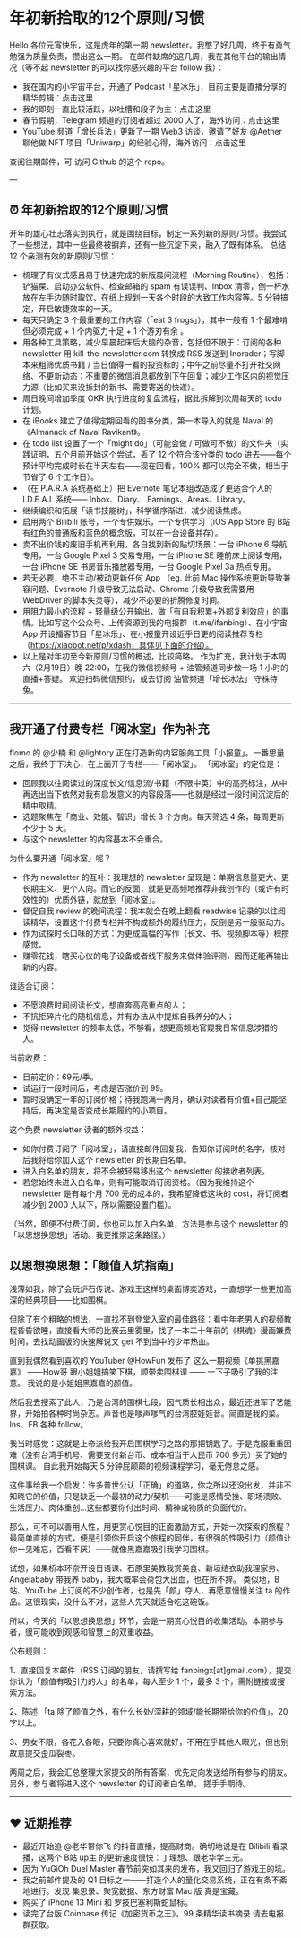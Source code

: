 # 年初新拾取的12个原则/习惯

Hello 各位元宵快乐，这是虎年的第一期 newsletter。我憋了好几周，终于有勇气勉强为质量负责，攒出这么一期。 在邮件缺席的这几周，我在其他平台的输出情况（等不起 newsletter 的可以找你感兴趣的平台 follow 我）：

- 我在国内的小宇宙平台，开通了 Podcast「星冰乐」，目前主要是直播分享的精华剪辑：点击这里
- 我的即刻一直比较活跃，以吐槽和段子为主：点击这里
- 春节假期，Telegram 频道的订阅者超过 2000 人了，海外访问：点击这里
- YouTube 频道「增长兵法」更新了一期 Web3 访谈，邀请了好友 @Aether 聊他做 NFT 项目「Uniwarp」的经验心得，海外访问：点击这里

查阅往期邮件，可 访问 Github 的这个 repo。  

— 

## ⏰ 年初新拾取的12个原则/习惯

开年的雄心壮志落实到执行，就是围绕目标，制定一系列新的原则/习惯。我尝试了一些想法，其中一些最终被摒弃，还有一些沉淀下来，融入了既有体系。 总结 12 个亲测有效的新原则/习惯：

- 梳理了有仪式感且易于快速完成的新版晨间流程（Morning Routine），包括：铲猫屎、启动办公软件、检查邮箱的 spam 有误误判、Inbox 清零，倒一杯水放在左手边随时取饮、在纸上规划一天各个时段的大致工作内容等。5 分钟搞定，开启敏捷效率的一天。
- 每天只确定 3 个最重要的工作内容（「eat 3 frogs」），其中一般有 1 个最难啃但必须完成 + 1 个内驱力十足 + 1 个游刃有余 。
- 用各种工具策略，减少早晨起床后大脑的杂音，包括但不限于：订阅的各种 newsletter 用 kill-the-newsletter.com 转换成 RSS 发送到 Inorader；写脚本来粗筛优质书籍 / 当日值得一看的投资标的；中午之前尽量不打开社交网络、不更新动态；不重要的微信消息都放到下午回复；减少工作区内的视觉压力源（比如买来没拆封的新书、需要寄送的快递）。
- 周日晚间增加季度 OKR 执行进度的复盘流程，据此拆解到次周每天的 todo 计划。
- 在 iBooks 建立了值得定期回看的图书分类，第一本导入的就是 Naval 的《Almanack of Naval Ravikant》。
- 在 todo list 设置了一个「might do」（可能会做 / 可做可不做）的文件夹（实践证明，五个月前开始这个尝试，丢了 12 个符合该分类的 todo 进去——每个预计平均完成时长在半天左右——现在回看，100% 都可以完全不做，相当于节省了 6 个工作日）。
- （在 P.A.R.A 系统基础上）把 Evernote 笔记本组改造成了更适合个人的 I.D.E.A.L 系统—— Inbox、Diary、 Earnings、Areas、Library。
- 继续编织和拓展「读书技能树」，科学循序渐进，减少阅读焦虑。
- 启用两个 Bilibili 账号，一个专供娱乐，一个专供学习（iOS App Store 的 B站 有红色的普通版和蓝色的概念版，可以在一台设备并存）。
- 卖不出价钱的废旧手机再利用，各自找到新的贴切场景：一台 iPhone 6 导航专用，一台 Google Pixel 3 交易专用，一台 iPhone SE 睡前床上阅读专用，一台 iPhone SE 书房音乐播放器专用，一台 Google Pixel 3a 热点专用。
- 若无必要，绝不主动/被动更新任何 App （eg. 此前 Mac 操作系统更新导致兼容问题、Evernote 升级导致无法启动、Chrome 升级导致我需要用 WebDriver 的脚本失灵等），减少不必要的折腾修复时间。
- 用阻力最小的流程 + 轻量级公开输出，做「有自我积累+外部复利效应」的事情。比如写这个公众号、上传资源到我的电报群（t.me/ifanbing）、在小宇宙 App 开设播客节目「星冰乐」、在小报童开设近乎日更的阅读推荐专栏（https://xiaobot.net/p/xdash，具体见下面的介绍）。
- 以上是对年初至今新原则/习惯的概述，比较简略。 作为扩充，我计划于本周六（2月19日）晚 22:00，在我的微信视频号 + 油管频道同步做一场 1 小时的直播+答疑。 欢迎扫码微信预约，或去订阅 油管频道「增长冰法」 守株待兔。

---
 
## 我开通了付费专栏「阅冰室」作为补充

flomo 的 @少楠 和 @lightory 正在打造新的内容服务工具「小报童」。一番思量之后，我终于下决心，在上面开了专栏——「阅冰室」。 「阅冰室」的定位是：

- 回顾我以往阅读过的深度长文/信息流/书籍（不限中英）中的高亮标注，从中再选出当下依然对我有启发意义的内容段落——也就是经过一段时间沉淀后的精中取精。
- 选题聚焦在「商业、效能、智识」增长 3 个方向。每天筛选 4 条，每周更新不少于 5 天。
- 与这个 newsletter 的内容基本不会重合。

为什么要开通「阅冰室」呢？

- 作为 newsletter 的互补：我理想的 newsletter 呈现是：单期信息量更大、更长期主义、更个人向。而它的反面，就是更高频地推荐非我创作的（或许有时效性的）优质外链，就放到「阅冰室」。
- 督促自我 review 的晚间流程：我本就会在晚上翻看 readwise 记录的以往阅读精华，设置这个付费专栏并不构成额外的履约压力，反倒是另一股驱动力。
- 作为试探时长口味的方式：为更成篇幅的写作（长文、书、视频脚本等）积攒感觉。
- 赚零花钱，瞎买心仪的电子设备或者线下服务来做体验评测，因而还能再输出新的内容。

谁适合订阅：

- 不愿浪费时间阅读长文，想直奔高亮重点的人；
- 不抗拒碎片化的随机信息，并有办法从中提炼自我养分的人；
- 觉得 newsletter 的频率太低，不够看，想更高频地官窥我日常信息涉猎的人。

当前收费：

- 目前定价：69元/季。
- 试运行一段时间后，考虑是否涨价到 99。
- 暂时没确定一年的订阅价格；待我跑满一两月，确认对读者有价值+自己能坚持后，再决定是否变成长期履约的小项目。

这个免费 newsletter 读者的额外权益：

- 如你付费订阅了「阅冰室」，请直接邮件回复我，告知你订阅时的名字，核对后我将给你加入这个 newsletter 的长期白名单。
- 进入白名单的朋友，将不会被轻易移出这个 newsletter 的接收者列表。
- 若您始终未进入白名单，则有可能取消订阅资格。（因为我维持这个 newsletter 是有每个月 700 元的成本的，我希望降低这块的 cost，将订阅者减少到 2000 人以下，所以需要设置门槛）。

（当然，即便不付费订阅，你也可以加入白名单，方法是参与这个 newsletter 的「以思想换思想」活动。我更推崇这条路径。）
 
 
## 以思想换思想：「颜值入坑指南」

浅薄如我，除了会玩炉石传说、游戏王这样的桌面博奕游戏，一直想学一些更加高深的经典项目——比如围棋。

但除了有个粗略的想法，一直找不到登堂入室的最佳路径：看中年老男人的视频教程昏昏欲睡，直接看大师的比赛云里雾里，找了一本二十年前的《棋魂》漫画嫌费时间，去找动画版的快速解说又 get 不到当中的少年热血。 

直到我偶然看到喜欢的 YouTuber @HowFun 发布了 这么一期视频《单挑黑嘉嘉》 ——How哥 跟小姐姐搞笑下棋，顺带卖围棋课 —— 一下子吸引了我的注意。 我说的是小姐姐黑嘉嘉的颜值。 

然后我去搜索了此人，乃是台湾的围棋七段，因气质长相出众，最近还进军了艺能界，开始拍各种时尚杂志。声音也是嗲声嗲气的台湾腔娃娃音。简直是我的菜。Ins、FB 各种 follow。

 我当时感觉：这就是上帝派给我开启围棋学习之路的那把钥匙了。于是克服重重困难（没有台湾手机号、需要支付新台币、成本相当于人民币 700 多元）买了她的围棋课。 自此我开始每天 5 分钟屁颠颠的视频课程学习，毫无倦怠之感。  

这件事给我一个启发：许多普世公认「正确」的道路，你之所以还没出发，并非不知晓它的价值，只是缺乏一个最初的动力/契机——可能是感情受挫、职场溃败、生活压力、肉体重创…这些都要你付出时间、精神或物质的负面代价。 

那么，可不可以善用人性，用更赏心悦目的正面激励方式，开始一次探索的旅程？ 最简单直接的方式，便是引领你开启这个旅程的同伴，有很强的性吸引力（颜值让你一见难忘，百看不厌）——就像黑嘉嘉吸引我学习围棋。   

试想，如果桥本环奈开设日语课、石原里美教我赏美食、新垣结衣助我理家务、Angelababy 带我养 baby，我大概率会荷包大出血，也在所不辞。 类似地，B站、YouTube 上订阅的不少创作者，也是先「颜」夺人，再愿意慢慢关注 ta 的作品。这很现实，没什么不对，这些人先天就适合吃这碗饭。

所以，今天的「以思想换思想」环节，会是一期赏心悦目的收集活动。本期参与者，很可能收到观感和智慧上的双重收益。 

公布规则：

1、直接回复本邮件（RSS 订阅的朋友，请撰写给 fanbingx[at]gmail.com），提交你认为「颜值有吸引力的人」的名单，每人至少 1 个，最多 3 个，需附链接或搜索方法。 

2、陈述 「ta 除了颜值之外，有什么长处/深耕的领域/能长期带给你的价值」，20 字以上。 

3、男女不限，各花入各眼，只要你真心喜欢就好，不用在乎其他人眼光，但也别故意提交歪瓜裂枣。 

两周之后，我会汇总整理大家提交的所有答案，优先定向发送给所有参与的朋友。 另外，参与者将进入这个 newsletter 的订阅者白名单。 搓手手期待。  

---

## ❤️ 近期推荐

- 最近开始追 @老华带你飞 的抖音直播，提高财商。确切地说是在 Bilibili 看录播，这两个 B站 up主 的更新速度很快：丁理想、跟老华学三元。
- 因为 YuGiOh Duel Master 春节前突如其来的发布，我又回归了游戏王的坑。
- 我之前邮件提及的 Q1 目标之一——打造个人的量化交易系统，正在有条不紊地进行。发现 集思录、聚宽数据、东方财富 Mac 版 真是宝藏。
- 购买了 iPhone 13 Mini 和 罗技巴塞利斯蛇鼠标。
- 读完了台版 Coinbase 传记《加密货币之王》，99 条精华读书摘录 请去电报群获取。